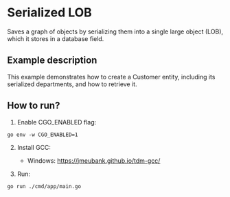# Serialized LOB

Saves a graph of objects by serializing them into a single large object (LOB), which it stores in a database field.

## Example description

This example demonstrates how to create a Customer entity, including its serialized departments, and how to retrieve it.

## How to run?

1. Enable CGO_ENABLED flag:

```
go env -w CGO_ENABLED=1
```

2. Install GCC:

   - Windows: https://jmeubank.github.io/tdm-gcc/

3. Run:

```
go run ./cmd/app/main.go
```
